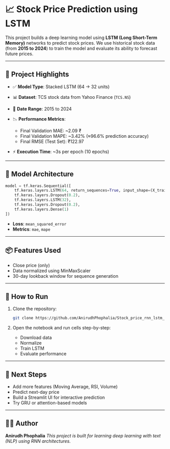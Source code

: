 # 📈 Stock Price Prediction using LSTM

This project builds a deep learning model using **LSTM (Long Short-Term Memory)** networks to predict stock prices. We use historical stock data (from **2015 to 2024**) to train the model and evaluate its ability to forecast future prices.

---

## 📌 Project Highlights

* ✅ **Model Type**: Stacked LSTM (64 → 32 units)
* 📊 **Dataset**: TCS stock data from Yahoo Finance (`TCS.NS`)
* 📅 **Date Range**: 2015 to 2024
* 📉 **Performance Metrics**:

  * Final Validation MAE: \~2.09 ₹
  * Final Validation MAPE: \~3.42% (≈96.6% prediction accuracy)
  * Final RMSE (Test Set): ₹122.97
* ⚡ **Execution Time**: \~3s per epoch (10 epochs)

---

## 🧠 Model Architecture

```python
model = tf.keras.Sequential([
    tf.keras.layers.LSTM(64, return_sequences=True, input_shape=(X_train.shape[1], 1)),
    tf.keras.layers.Dropout(0.2),
    tf.keras.layers.LSTM(32),
    tf.keras.layers.Dropout(0.2),
    tf.keras.layers.Dense(1)
])
```

* **Loss**: `mean_squared_error`
* **Metrics**: `mae`, `mape`

---

## 📦 Features Used

* Close price (only)
* Data normalized using MinMaxScaler
* 30-day lookback window for sequence generation

---

## 🚀 How to Run

1. Clone the repository:

   ```bash
   git clone https://github.com/AnirudhPhophalia/Stock_price_rnn_lstm_model.git
   ```
2. Open the notebook and run cells step-by-step:

   * Download data
   * Normalize
   * Train LSTM
   * Evaluate performance

---

## 🔮 Next Steps

* Add more features (Moving Average, RSI, Volume)
* Predict next-day price
* Build a Streamlit UI for interactive prediction
* Try GRU or attention-based models

---

## 🧑‍💻 Author

**Anirudh Phophalia**
*This project is built for learning deep learning with text (NLP) using RNN architectures.*
